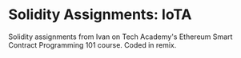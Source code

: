# Solidity Assignments: IoTA
Solidity assignments from Ivan on Tech Academy's Ethereum Smart Contract Programming 101 course.  Coded in remix.  
